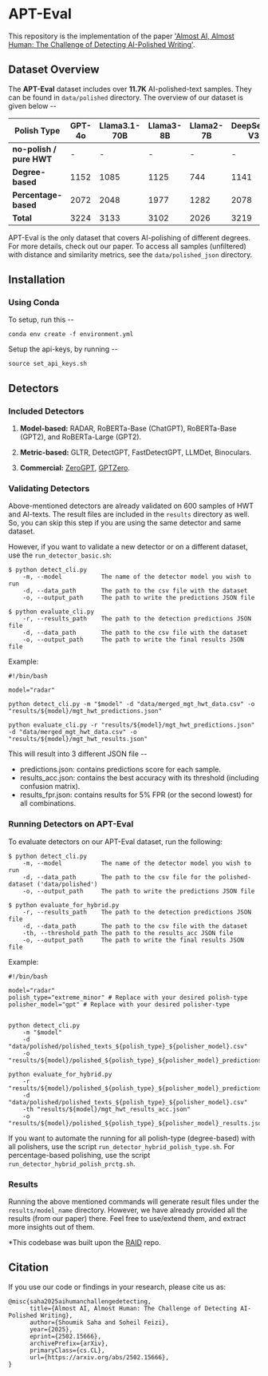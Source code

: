 # APT-Eval 
This repository is the implementation of the paper ['Almost AI, Almost Human: The Challenge of Detecting AI-Polished Writing'](https://arxiv.org/abs/2502.15666).

## Dataset Overview

The **APT-Eval** dataset includes over **11.7K**  AI-polished-text samples. They can be found in `data/polished` directory. The overview of our dataset is given below --

| **Polish Type**                           | **GPT-4o** | **Llama3.1-70B** | **Llama3-8B** | **Llama2-7B** | **DeepSeek-V3** | **Total** |
|-------------------------------------------|------------|------------------|---------------|---------------|-- |-----------|
| **no-polish / pure HWT**                  | -          | -                | -             | -             | - | 300       |
| **Degree-based**                          | 1152       | 1085             | 1125          | 744           | 1141 | 4406      |
| **Percentage-based**                      | 2072       | 2048             | 1977          | 1282          | 2078 | 7379      |
| **Total**                                 | 3224       | 3133             | 3102          | 2026          | 3219 | **15004** |


APT-Eval is the only dataset that covers AI-polishing of different degrees. For more details, check out our paper. To access all samples (unfiltered) with distance and similarity metrics, see the `data/polished_json` directory.

## Installation

### Using Conda
To setup, run this --

```
conda env create -f environment.yml
```

Setup the api-keys, by running --
```
source set_api_keys.sh
```

## Detectors

### Included Detectors
1. **Model-based:** RADAR, RoBERTa-Base (ChatGPT), RoBERTa-Base (GPT2), and RoBERTa-Large (GPT2).

2. **Metric-based:** GLTR, DetectGPT, FastDetectGPT, LLMDet, Binoculars.

3. **Commercial:** [ZeroGPT](https://www.zerogpt.com/), [GPTZero](https://gptzero.me/).


### Validating Detectors
Above-mentioned detectors are already validated on 600 samples of HWT and AI-texts. The result files are included in the `results` directory as well. So, you can skip this step if you are using the same detector and same dataset.

However, if you want to validate a new detector or on a different dataset, use the `run_detector_basic.sh`:

```
$ python detect_cli.py 
    -m, --model           The name of the detector model you wish to run
    -d, --data_path       The path to the csv file with the dataset
    -o, --output_path     The path to write the predictions JSON file
```

```
$ python evaluate_cli.py
    -r, --results_path    The path to the detection predictions JSON file
    -d, --data_path       The path to the csv file with the dataset
    -o, --output_path     The path to write the final results JSON file
```
Example:
```
#!/bin/bash

model="radar"

python detect_cli.py -m "$model" -d "data/merged_mgt_hwt_data.csv" -o "results/${model}/mgt_hwt_predictions.json"

python evaluate_cli.py -r "results/${model}/mgt_hwt_predictions.json" -d "data/merged_mgt_hwt_data.csv" -o "results/${model}/mgt_hwt_results.json"
```

This will result into 3 different JSON file -- 
- predictions.json: contains predictions score for each sample.
- results_acc.json: contains the best accuracy with its threshold (including confusion matrix).
- results_fpr.json: contains results for 5% FPR (or the second lowest) for all combinations.


### Running Detectors on APT-Eval

To evaluate detectors on our APT-Eval dataset, run the following:
```
$ python detect_cli.py 
    -m, --model           The name of the detector model you wish to run
    -d, --data_path       The path to the csv file for the polished-dataset ('data/polished')
    -o, --output_path     The path to write the predictions JSON file
```

```
$ python evaluate_for_hybrid.py
    -r, --results_path    The path to the detection predictions JSON file
    -d, --data_path       The path to the csv file with the dataset
    -th, --threshold_path The path to the results_acc JSON file
    -o, --output_path     The path to write the final results JSON file
```

Example:
```
#!/bin/bash

model="radar"
polish_type="extreme_minor" # Replace with your desired polish-type
polisher_model="gpt" # Replace with your desired polisher-type


python detect_cli.py 
    -m "$model" 
    -d "data/polished/polished_texts_${polish_type}_${polisher_model}.csv" 
    -o "results/${model}/polished_${polish_type}_${polisher_model}_predictions.json"

python evaluate_for_hybrid.py 
    -r "results/${model}/polished_${polish_type}_${polisher_model}_predictions.json" 
    -d "data/polished/polished_texts_${polish_type}_${polisher_model}.csv" 
    -th "results/${model}/mgt_hwt_results_acc.json" 
    -o "results/${model}/polished_${polish_type}_${polisher_model}_results.json"
```

If you want to automate the running for all polish-type (degree-based) with all polishers, use the script `run_detector_hybrid_polish_type.sh`. For percentage-based polishing, use the script `run_detector_hybrid_polish_prctg.sh`.

### Results

Running the above mentioned commands will generate result files under the `results/model_name` directory. However, we have already provided all the results (from our paper) there. Feel free to use/extend them, and extract more insights out of them. 


*This codebase was built upon the [RAID](https://github.com/liamdugan/raid) repo.  

## Citation

If you use our code or findings in your research, please cite us as:

```
@misc{saha2025aihumanchallengedetecting,
      title={Almost AI, Almost Human: The Challenge of Detecting AI-Polished Writing}, 
      author={Shoumik Saha and Soheil Feizi},
      year={2025},
      eprint={2502.15666},
      archivePrefix={arXiv},
      primaryClass={cs.CL},
      url={https://arxiv.org/abs/2502.15666}, 
}
```
